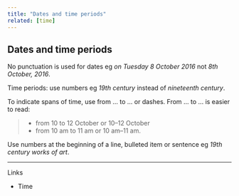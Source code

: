 ```yaml
---
title: "Dates and time periods"
related: [time]
---
```


## Dates and time periods

No punctuation is used for dates eg *on Tuesday 8 October 2016* not *8th October, 2016*.

Time periods: use numbers eg *19th century* instead of *nineteenth century*.

To indicate spans of time, use from ... to ... or dashes. From ... to ... is easier to read:

> - from 10 to 12 October or 10–12 October
> - from 10 am to 11 am or 10 am–11 am.

Use numbers at the beginning of a line, bulleted item or sentence eg *19th century works of art*.

----

Links

- Time

